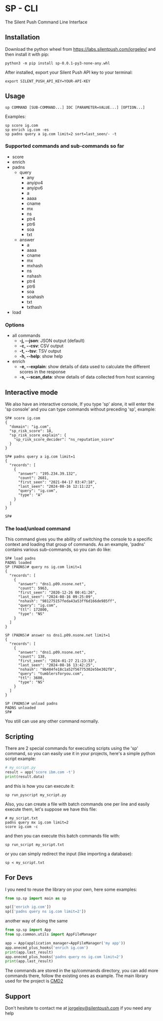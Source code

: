 # SP - CLI
The Silent Push Command Line Interface

## Installation
Download the python wheel from https://labs.silentpush.com/jorgeley/
and then install it with pip:
```shell
python3 -m pip install sp-0.0.1-py3-none-any.whl
```
After installed, export your Silent Push API key to your terminal:
```shell
export SILENT_PUSH_API_KEY=YOUR-API-KEY
```

## Usage
```shell
sp COMMAND [SUB-COMMAND...] IOC [PARAMETER=VALUE...] [OPTION...]
```
Examples:
```shell
sp score ig.com
sp enrich ig.com -es
sp padns query a ig.com limit=2 sort=last_seen/- -t
```
### Supported commands and sub-commands so far
- score
- enrich
- padns
  - query
    - any
    - anyipv4
    - anyipv6
    - a
    - aaaa
    - cname
    - mx
    - ns
    - ptr4
    - ptr6
    - soa
    - txt
  - answer
    - a
    - aaaa
    - cname
    - mx
    - mxhash
    - ns
    - nshash
    - ptr4
    - ptr6
    - soa
    - soahash
    - txt
    - txthash
- load
### Options
- all commands
  - **-j, --json**: JSON output (default)
  - **-c, --csv**: CSV output
  - **-t, --tsv**: TSV output
  - **-h, --help**: show help
- enrich
  - **-e, --explain**: show details of data used to calculate the different scores in the response
  - **-s, --scan_data**: show details of data collected from host scanning

## Interactive mode
We also have an interactive console, If you type 'sp' alone, it will enter the 'sp console' and you can type commands without preceding 'sp', example:
```shell
SP# score ig.com
{
  "domain": "ig.com",
  "sp_risk_score": 18,
  "sp_risk_score_explain": {
    "sp_risk_score_decider": "ns_reputation_score"
  }
}

SP# padns query a ig.com limit=1
{
  "records": [
    {
      "answer": "195.234.39.132",
      "count": 2681,
      "first_seen": "2021-04-17 03:47:18",
      "last_seen": "2024-08-16 12:11:22",
      "query": "ig.com",
      "type": "A"
    }
  ]
}

SP#
```

### The load/unload command
This command gives you the ability of switching the console to a specific context and loading that group of commands.
As an example, 'padns' contains various sub-commands, so you can do like:
```shell
SP# load padns
PADNS loaded
SP (PADNS)# query ns ig.com limit=1
{
  "records": [
    {
      "answer": "dns1.p09.nsone.net",
      "count": 5963,
      "first_seen": "2020-12-26 00:41:26",
      "last_seen": "2024-08-16 09:25:09",
      "nshash": "981275157feda43a53ff6d166de985ff",
      "query": "ig.com",
      "ttl": 172800,
      "type": "NS"
    }
  ]
}

SP (PADNS)# answer ns dns1.p09.nsone.net limit=1
{
  "records": [
    {
      "answer": "dns1.p09.nsone.net",
      "count": 138,
      "first_seen": "2024-01-27 21:23:33",
      "last_seen": "2024-08-16 13:42:25",
      "nshash": "9b484fe18c1a52f56775302e5be302f8",
      "query": "tumblersforyou.com",
      "ttl": 3600,
      "type": "NS"
    }
  ]
}

SP (PADNS)# unload padns
PADNS unloaded
SP#
```
You still can use any other command normally.

## Scripting
There are 2 special commands for executing scripts using the 'sp' command, so you can
easily use it in your projects, here's a simple python script example:
```python
# my_script.py
result = app('score ibm.com -t')
print(result.data)
```
and this is how you can execute it:
```shell
sp run_pyscript my_script.py
```
Also, you can create a file with batch commands one per line and easily execute them, let's suppose we have this file:
```text
# my_script.txt
padns query mx ig.com limit=2
score ig.com -c 
```
and then you can execute this batch commands file with:
```shell
sp run_script my_script.txt
```
or you can simply redirect the input (like importing a database):
```shell
sp < my_script.txt
```

## For Devs
I you need to reuse the library on your own, here some examples:
```python
from sp.sp import main as sp

sp(['enrich ig.com'])
sp(['padns query ns ig.com limit=2'])
```
another way of doing the same
```python
from sp.sp import App
from sp.common.utils import AppFileManager

app = App(application_manager=AppFileManager('my app'))
app.onecmd_plus_hooks('enrich ig.com')
print(app.last_result)
app.onecmd_plus_hooks('padns query ns ig.com limit=2')
print(app.last_result)
```
The commands are stored in the sp/commands directory, you can add more commands there, follow the existing ones as example.
The main library used for the project is [CMD2](https://cmd2.readthedocs.io/)

## Support
Don't hesitate to contact me at [jorgeley@silentpush.com](jorgeley@silentpush.com) if you need any help